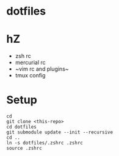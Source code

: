 # dotfiles
# hZ
- zsh rc
- mercurial rc
- ~vim rc and plugins~
- tmux config

# Setup
```
cd
git clone <this-repo>
cd dotfiles
git submodule update --init --recursive
cd ..
ln -s dotfiles/.zshrc .zshrc
source .zshrc
```
  
